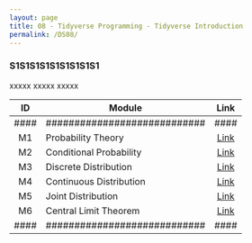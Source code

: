 ```yaml
---
layout: page
title: 08 - Tidyverse Programming - Tidyverse Introduction
permalink: /DS08/
---
```


<h3>S1S1S1S1S1S1S1S1S1</h3>

xxxxx xxxxx xxxxx

| ID | Module                     |Link|
|:--:|----------------------------|:--:|
|####|############################|####|
| M1 | Probability Theory         |[Link](/03-MSDS-Courses/DS04/M1/)|
| M2 | Conditional Probability    |[Link](/03-MSDS-Courses/DS04/M2/)|
| M3 | Discrete Distribution      |[Link](/03-MSDS-Courses/DS04/M3/)|
| M4 | Continuous Distribution    |[Link](/03-MSDS-Courses/DS04/M4/)|
| M5 | Joint Distribution         |[Link](/03-MSDS-Courses/DS04/M5/)|
| M6 | Central Limit Theorem      |[Link](/03-MSDS-Courses/DS04/M6/)|
|####|############################|####|


